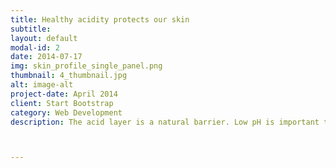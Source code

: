 ```yaml
---
title: Healthy acidity protects our skin
subtitle: 
layout: default
modal-id: 2
date: 2014-07-17
img: skin_profile_single_panel.png
thumbnail: 4_thumbnail.jpg
alt: image-alt
project-date: April 2014
client: Start Bootstrap
category: Web Development
description: The acid layer is a natural barrier. Low pH is important to two lipid synthesis enzymes to synthesize ceramides, which are critical components to form permeability barrier. It provides protection against microbial pathogens and oxidation, and keep the moisture in the skin.



---
```

